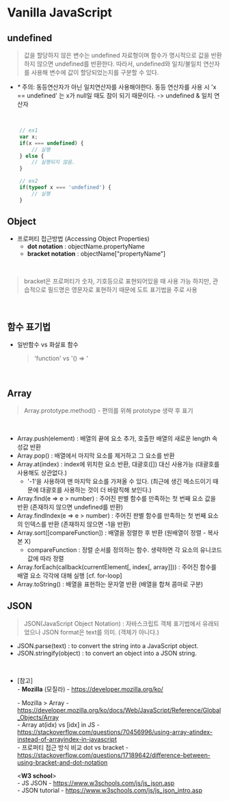# Vanilla JavaScript

## undefined
> 값을 할당하지 않은 변수는 undefined 자료형이며 함수가 명시적으로 값을 반환하지 않으면 undefined를 반환한다. 
> 따라서, undefined와 일치/불일치 연산자를 사용해 변수에 값이 할당되었는지를 구분할 수 있다.

* _*_ 주의: 동등연산자가 아닌 일치연산자를 사용해야한다. 동등 연산자를 사용 시 'x == undefined' 는 x가 null일 때도 참이 되기 때문이다. -> undefined & 일치 연산자

<br>

``` javascript
    // ex1
    var x;
    if(x === undefined) {
        // 실행
    } else {
        // 실행되지 않음.
    }

    // ex2
    if(typeof x === 'undefined') {
        // 실행
    }

```

## Object

* 프로퍼티 접근방법 (Accessing Object Properties)
  * **dot notation** : objectName.propertyName
  * **bracket notation** : objectName["propertyName"]

<br>

> bracket은 프로퍼티가 숫자, 기호등으로 표현되어있을 때 사용 가능
> 하지만, 관습적으로 필드명은 영문자로 표현하기 때문에 도트 표기법을 주로 사용



<br>

## 함수 표기법

* 일반함수 vs 화살표 함수
  > 'function' vs '() => '


<br>

## Array
> Array.prototype.method() - 편의를 위해 prototype 생략 후 표기

<br>

* Array.push(element) : 배열의 끝에 요소 추가, 호출한 배열의 새로운 length 속성값 반환
* Array.pop() : 배열에서 마지막 요소를 제거하고 그 요소를 반환
* Array.at(index) : index에 위치한 요소 반환, 대괄호([]) 대신 사용가능 (대괄호를 사용해도 상관없다.)
  * '-1'을 사용하여 맨 마지막 요소를 가져올 수 있다. (최근에 생긴 메소드이기 때문에 대괄호를 사용하는 것이 더 바람직해 보인다.)
* Array.find(e => e > number) : 주어진 판별 함수를 만족하는 첫 번째 요소 값을 반환 (존재하지 않으면 undefined를 반환)
* Array.findIndex(e => e > number) : 주어진 판별 함수를 만족하는 첫 번째 요소의 인덱스를 반환 (존재하지 않으면 -1을 반환)
* Array.sort([compareFunction]) : 배열을 정렬한 후 반환 (원배열이 정렬 - 복사본 X)
  * compareFunction : 정렬 순서를 정의하는 함수. 생략하면 각 요소의 유니코드 값에 따라 정렬 
* Array.forEach(callback(currentElement[, index[, array]])) : 주어진 함수를 배열 요소 각각에 대해 실행 [cf. for-loop]
* Array.toString() : 배열을 표현하는 문자열 반환 (배열을 합쳐 콤마로 구분)


## JSON
> JSON(JavaScript Object Notation) : 자바스크립트 객체 표기법에서 유래되었으나 JSON format은 text를 의미. (객체가 아니다.)

* JSON.parse(text) : to convert the string into a JavaScript object.
* JSON.stringify(object) : to convert an object into a JSON string.


<br>

* [참고] <br>
  *-* **Mozilla** (모질라) - https://developer.mozilla.org/ko/ <br>

  *-* Mozilla > Array - https://developer.mozilla.org/ko/docs/Web/JavaScript/Reference/Global_Objects/Array <br>
  *-* Array at(idx) vs [idx] in JS - https://stackoverflow.com/questions/70456996/using-array-atindex-instead-of-arrayindex-in-javascript <br>
  *-* 프로퍼티 접근 방식 비교 dot vs bracket - https://stackoverflow.com/questions/17189642/difference-between-using-bracket-and-dot-notation <br>

  \<**W3 school**> <br>
  *-* JS JSON - https://www.w3schools.com/js/js_json.asp <br>
  *-* JSON tutorial - https://www.w3schools.com/js/js_json_intro.asp <br>